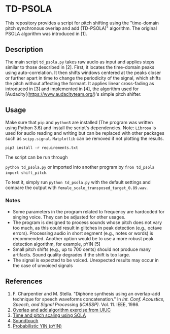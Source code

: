 # TD-PSOLA
This repository provides a script for pitch shifting using the "time-domain pitch synchronous overlap and add (TD-PSOLA)" algorithm. The original PSOLA algorithm was introduced in [1].

## Description
The main script ```td_psola.py``` takes raw audio as input and applies steps similar to those described in [2]. First, it locates the time-domain peaks using auto-correlation. It then shifts windows centered at the peaks closer or further apart in time to change the periodicity of the signal, which shifts the pitch without affecting the formant. It applies linear cross-fading as introduced in [3] and implemented in [4], the algorithm used for [Audacity[(https://www.audacityteam.org/)'s simple pitch shifter. 

## Usage
Make sure that ```pip``` and ```python3``` are installed (The program was written using Python 3.6) and install the script's dependencies. Note: ```Librosa``` is used for audio reading and writing but can be replaced with other packages such as ```scipy.signal```. ```Matplotlib``` can be removed if not plotting the results. 

```
pip3 install -r requirements.txt
```

The script can be run through

```python td_psola.py``` or imported into another program by ```from td_psola import shift_pitch```.

To test it, simply run ```python td_psola.py``` with the default settings and compare the output with ```female_scale_transposed_target_0.89.wav```.

### Notes
- Some parameters in the program related to frequency are hardcoded for singing voice. They can be adjusted for other usages.
- The program is designed to process sounds whose pitch does not vary too much, as this could result in glitches in peak detection (e.g., octave errors). Processing audio in short segment (e.g., notes or words) is recommended. Another option would be to use a more robust peak detection algorithm, for example, pYIN [5]
- Small pitch shifts (e.g., up to 700 cents) should not produce many artifacts. Sound quality degrades if the shift is too large.
- The signal is expected to be voiced. Unexpected results may occur in the case of unvoiced signals

## References
1. F. Charpentier and M. Stella. "Diphone synthesis using an overlap-add technique for speech waveforms concatenation." In *Int. Conf. Acoustics, Speech, and Signal Processing (ICASSP)*. Vol. 11. IEEE, 1986. 
2. [Overlap and add algorithm exercise from UIUC](https://courses.engr.illinois.edu/ece420/lab5/lab/#overlap-add-algorithm)
3. [Time and pitch scaling using SOLA](https://www.surina.net/article/time-and-pitch-scaling.html)
4. [Soundtouch](https://gitlab.com/soundtouch)
5. [Probabilistic YIN (pYIN)](https://code.soundsoftware.ac.uk/projects/pyin)
